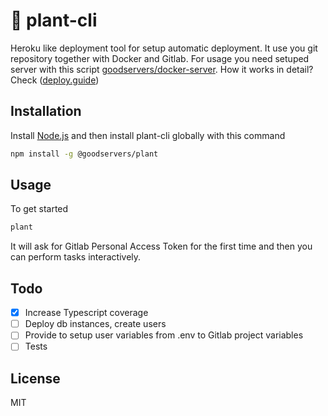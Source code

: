 # 🌱 plant-cli

Heroku like deployment tool for setup automatic deployment. It use you git repository together with Docker and Gitlab. For usage you need setuped server with this script [goodservers/docker-server](https://github.com/goodservers/docker-server). How it works in detail? Check ([deploy.guide](https://deploy.guide))

## Installation
Install [Node.js](https://nodejs.org/) and then install plant-cli globally with this command
```sh
npm install -g @goodservers/plant
```
## Usage
To get started
```sh
plant
```
It will ask for Gitlab Personal Access Token for the first time and then you can perform tasks interactively.

## Todo
- [x] Increase Typescript coverage
- [ ] Deploy db instances, create users
- [ ] Provide to setup user variables from .env to Gitlab project variables
- [ ] Tests

## License
MIT
